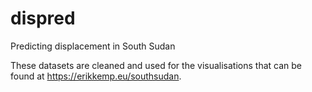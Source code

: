 # dispred
Predicting displacement in South Sudan

These datasets are cleaned and used for the visualisations that can be found at https://erikkemp.eu/southsudan.
